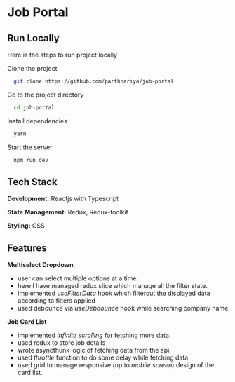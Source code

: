 
# Job Portal



## Run Locally

Here is the steps to run project locally

Clone the project
```bash
  git clone https://github.com/parthnariya/job-portal
```

Go to the project directory

```bash
  cd job-portal
```

Install dependencies

```bash
  yarn
```

Start the server

```bash
  npm run dev
```


## Tech Stack

**Development:** Reactjs with Typescript

**State Management:** Redux, Redux-toolkit

**Styling:** CSS





## Features

**Multiselect Dropdown**

- user can select multiple options at a time.
- here I have managed redux slice which manage all the filter state.
- implemented *useFilterData* hook which filterout the displayed data according to filters applied
- used debounce via *useDebaounce* hook while searching company name
    
**Job Card List**
- implemented *infinite scrolling* for fetching more data.
- used redux to store job details
- wrote asyncthunk logic of fetching data from the api.
- used *throttle* function to do some delay while fetching data.
- used grid to manage responsive (up to *mobile screen*) design of the card list.
